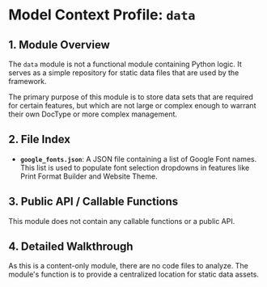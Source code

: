 # Model Context Profile: `data`

## 1. Module Overview

The `data` module is not a functional module containing Python logic. It serves as a simple repository for static data files that are used by the framework.

The primary purpose of this module is to store data sets that are required for certain features, but which are not large or complex enough to warrant their own DocType or more complex management.

## 2. File Index

-   **`google_fonts.json`**: A JSON file containing a list of Google Font names. This list is used to populate font selection dropdowns in features like Print Format Builder and Website Theme.

## 3. Public API / Callable Functions

This module does not contain any callable functions or a public API.

## 4. Detailed Walkthrough

As this is a content-only module, there are no code files to analyze. The module's function is to provide a centralized location for static data assets.